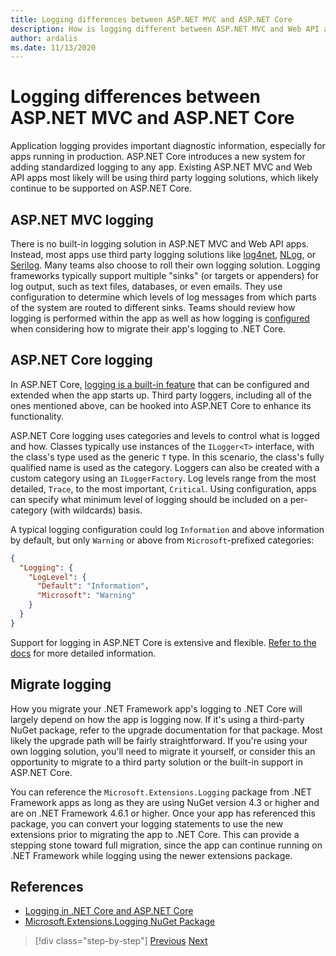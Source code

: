 ```yaml
---
title: Logging differences between ASP.NET MVC and ASP.NET Core
description: How is logging different between ASP.NET MVC and Web API apps and ASP.NET Core apps?
author: ardalis
ms.date: 11/13/2020
---
```


# Logging differences between ASP.NET MVC and ASP.NET Core

Application logging provides important diagnostic information, especially for apps running in production. ASP.NET Core introduces a new system for adding standardized logging to any app. Existing ASP.NET MVC and Web API apps most likely will be using third party logging solutions, which likely continue to be supported on ASP.NET Core.

## ASP.NET MVC logging

There is no built-in logging solution in ASP.NET MVC and Web API apps. Instead, most apps use third party logging solutions like [log4net](https://www.nuget.org/packages/log4net/), [NLog](https://www.nuget.org/packages/NLog/), or [Serilog](https://www.nuget.org/packages/Serilog). Many teams also choose to roll their own logging solution. Logging frameworks typically support multiple "sinks" (or targets or appenders) for log output, such as text files, databases, or even emails. They use configuration to determine which levels of log messages from which parts of the system are routed to different sinks. Teams should review how logging is performed within the app as well as how logging is [configured](configuration-differences.md) when considering how to migrate their app's logging to .NET Core.

## ASP.NET Core logging

In ASP.NET Core, [logging is a built-in feature](https://docs.microsoft.com/aspnet/core/fundamentals/logging/) that can be configured and extended when the app starts up. Third party loggers, including all of the ones mentioned above, can be hooked into ASP.NET Core to enhance its functionality.

ASP.NET Core logging uses categories and levels to control what is logged and how. Classes typically use instances of the `ILogger<T>` interface, with the class's type used as the generic `T` type. In this scenario, the class's fully qualified name is used as the category. Loggers can also be created with a custom category using an `ILoggerFactory`. Log levels range from the most detailed, `Trace`, to the most important, `Critical`. Using configuration, apps can specify what minimum level of logging should be included on a per-category (with wildcards) basis.

A typical logging configuration could log `Information` and above information by default, but only `Warning` or above from `Microsoft`-prefixed categories:

```json
{
  "Logging": {
    "LogLevel": {
      "Default": "Information",
      "Microsoft": "Warning"
    }
  }
}
```

Support for logging in ASP.NET Core is extensive and flexible. [Refer to the docs](https://docs.microsoft.com/aspnet/core/fundamentals/logging/) for more detailed information.

## Migrate logging

How you migrate your .NET Framework app's logging to .NET Core will largely depend on how the app is logging now. If it's using a third-party NuGet package, refer to the upgrade documentation for that package. Most likely the upgrade path will be fairly straightforward. If you're using your own logging solution, you'll need to migrate it yourself, or consider this an opportunity to migrate to a third party solution or the built-in support in ASP.NET Core.

You can reference the `Microsoft.Extensions.Logging` package from .NET Framework apps as long as they are using NuGet version 4.3 or higher and are on .NET Framework 4.6.1 or higher. Once your app has referenced this package, you can convert your logging statements to use the new extensions prior to migrating the app to .NET Core. This can provide a stepping stone toward full migration, since the app can continue running on .NET Framework while logging using the newer extensions package.

## References

- [Logging in .NET Core and ASP.NET Core](https://docs.microsoft.com/aspnet/core/fundamentals/logging/)
- [Microsoft.Extensions.Logging NuGet Package](https://www.nuget.org/packages/microsoft.extensions.logging/)

>[!div class="step-by-step"]
>[Previous](middleware-modules-handlers.md)
>[Next](routing-differences.md)
